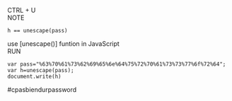 CTRL + U <br>
NOTE

    h == unescape(pass)

use   [unescape()]   funtion in JavaScript <br>
RUN

    var pass="%63%70%61%73%62%69%65%6e%64%75%72%70%61%73%73%77%6f%72%64";
    var h=unescape(pass);
    document.write(h)

#cpasbiendurpassword
